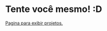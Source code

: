 # Tente você mesmo! :D
[Pagina para exibir projetos.](https://eldio-neto.github.io/paginaPortifolio_new/)

